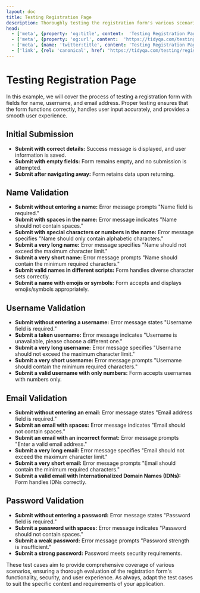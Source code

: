 ```yaml
---
layout: doc
title: Testing Registration Page
description: Thoroughly testing the registration form's various scenarios helps guarantee a seamless user experience by identifying and rectifying potential issues.
head:
  - ['meta', {property: 'og:title', content:  'Testing Registration Page'}]
  - ['meta', {property: 'og:url', content:  'https://tidyqa.com/testing/registration-page/' }] 
  - ['meta', {name: 'twitter:title', content: 'Testing Registration Page'}]
  - ['link', {rel: 'canonical', href: 'https://tidyqa.com/testing/registration-page/'}]
---
```


# Testing Registration Page

In this example, we will cover the process of testing a registration form with fields for name, username, and email address. Proper testing ensures that the form functions correctly, handles user input accurately, and provides a smooth user experience.

## Initial Submission

- **Submit with correct details:** Success message is displayed, and user information is saved.
- **Submit with empty fields:** Form remains empty, and no submission is attempted.
- **Submit after navigating away:** Form retains data upon returning.

## Name Validation

- **Submit without entering a name:** Error message prompts "Name field is required."
- **Submit with spaces in the name:** Error message indicates "Name should not contain spaces."
- **Submit with special characters or numbers in the name:** Error message specifies "Name should only contain alphabetic characters."
- **Submit a very long name:** Error message specifies "Name should not exceed the maximum character limit."
- **Submit a very short name:** Error message prompts "Name should contain the minimum required characters."
- **Submit valid names in different scripts:** Form handles diverse character sets correctly.
- **Submit a name with emojis or symbols:** Form accepts and displays emojis/symbols appropriately.

## Username Validation

- **Submit without entering a username:** Error message states "Username field is required."
- **Submit a taken username:** Error message indicates "Username is unavailable, please choose a different one."
- **Submit a very long username:** Error message specifies "Username should not exceed the maximum character limit."
- **Submit a very short username:** Error message prompts "Username should contain the minimum required characters."
- **Submit a valid username with only numbers:** Form accepts usernames with numbers only.

## Email Validation

- **Submit without entering an email:** Error message states "Email address field is required."
- **Submit an email with spaces:** Error message indicates "Email should not contain spaces."
- **Submit an email with an incorrect format:** Error message prompts "Enter a valid email address."
- **Submit a very long email:** Error message specifies "Email should not exceed the maximum character limit."
- **Submit a very short email:** Error message prompts "Email should contain the minimum required characters."
- **Submit a valid email with Internationalized Domain Names (IDNs):** Form handles IDNs correctly.

## Password Validation

- **Submit without entering a password:** Error message states "Password field is required."
- **Submit a password with spaces:** Error message indicates "Password should not contain spaces."
- **Submit a weak password:** Error message prompts "Password strength is insufficient."
- **Submit a strong password:** Password meets security requirements.

These test cases aim to provide comprehensive coverage of various scenarios, ensuring a thorough evaluation of the registration form's functionality, security, and user experience. As always, adapt the test cases to suit the specific context and requirements of your application.